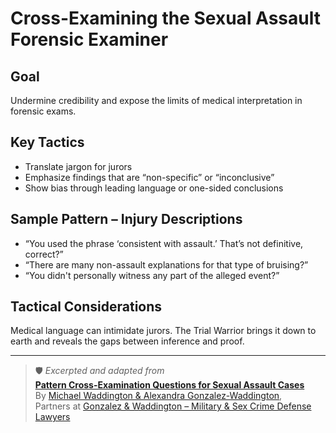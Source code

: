# Cross-Examining the Sexual Assault Forensic Examiner

## Goal  
Undermine credibility and expose the limits of medical interpretation in forensic exams.

## Key Tactics  
- Translate jargon for jurors  
- Emphasize findings that are “non-specific” or “inconclusive”  
- Show bias through leading language or one-sided conclusions

## Sample Pattern – Injury Descriptions  
- “You used the phrase ‘consistent with assault.’ That’s not definitive, correct?”
- “There are many non-assault explanations for that type of bruising?”
- “You didn't personally witness any part of the alleged event?”

## Tactical Considerations  
Medical language can intimidate jurors. The Trial Warrior brings it down to earth and reveals the gaps between inference and proof.

---

> 🛡️ *Excerpted and adapted from*  
> **[Pattern Cross-Examination Questions for Sexual Assault Cases](https://www.amazon.com/dp/B0DLSVQ2ZS)**  
> By [Michael Waddington & Alexandra Gonzalez-Waddington](https://ucmjdefense.com),  
> Partners at [Gonzalez & Waddington – Military & Sex Crime Defense Lawyers](https://ucmjdefense.com)